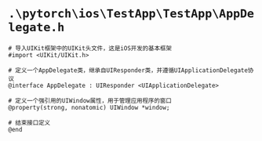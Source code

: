 # `.\pytorch\ios\TestApp\TestApp\AppDelegate.h`

```
# 导入UIKit框架中的UIKit头文件，这是iOS开发的基本框架
#import <UIKit/UIKit.h>

# 定义一个AppDelegate类，继承自UIResponder类，并遵循UIApplicationDelegate协议
@interface AppDelegate : UIResponder <UIApplicationDelegate>

# 定义一个强引用的UIWindow属性，用于管理应用程序的窗口
@property(strong, nonatomic) UIWindow *window;

# 结束接口定义
@end
```